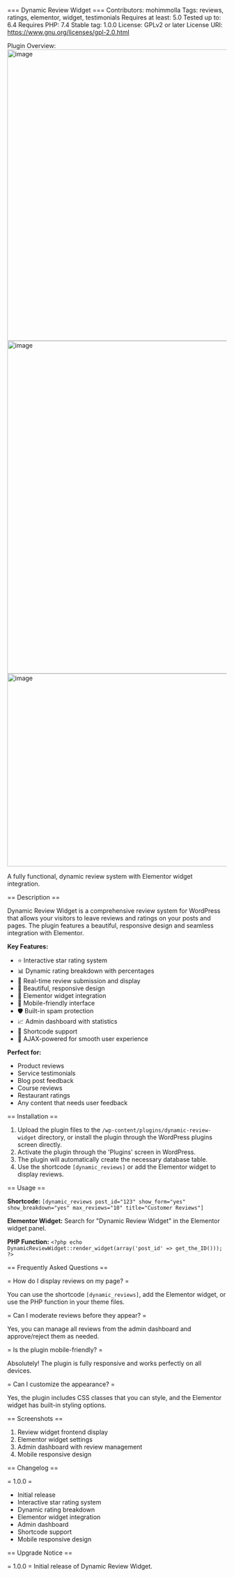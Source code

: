=== Dynamic Review Widget ===
Contributors: mohimmolla
Tags: reviews, ratings, elementor, widget, testimonials
Requires at least: 5.0
Tested up to: 6.4
Requires PHP: 7.4
Stable tag: 1.0.0
License: GPLv2 or later
License URI: https://www.gnu.org/licenses/gpl-2.0.html

Plugin Overview:
<img width="1230" height="669" alt="image" src="https://github.com/user-attachments/assets/c79f7d62-8c7e-4d21-89b7-76ca20c79713" />
<img width="1220" height="764" alt="image" src="https://github.com/user-attachments/assets/c2f8d320-1c80-4a79-9fc3-a1b6e893d21b" />
<img width="1727" height="443" alt="image" src="https://github.com/user-attachments/assets/7734964e-9664-4dc4-8635-817df74a18b1" />






A fully functional, dynamic review system with Elementor widget integration.

== Description ==

Dynamic Review Widget is a comprehensive review system for WordPress that allows your visitors to leave reviews and ratings on your posts and pages. The plugin features a beautiful, responsive design and seamless integration with Elementor.

**Key Features:**

* ⭐ Interactive star rating system
* 📊 Dynamic rating breakdown with percentages
* 💬 Real-time review submission and display
* 🎨 Beautiful, responsive design
* 🔧 Elementor widget integration
* 📱 Mobile-friendly interface
* 🛡️ Built-in spam protection
* 📈 Admin dashboard with statistics
* 🎯 Shortcode support
* 🔄 AJAX-powered for smooth user experience

**Perfect for:**
* Product reviews
* Service testimonials
* Blog post feedback
* Course reviews
* Restaurant ratings
* Any content that needs user feedback

== Installation ==

1. Upload the plugin files to the `/wp-content/plugins/dynamic-review-widget` directory, or install the plugin through the WordPress plugins screen directly.
2. Activate the plugin through the 'Plugins' screen in WordPress.
3. The plugin will automatically create the necessary database table.
4. Use the shortcode `[dynamic_reviews]` or add the Elementor widget to display reviews.

== Usage ==

**Shortcode:**
`[dynamic_reviews post_id="123" show_form="yes" show_breakdown="yes" max_reviews="10" title="Customer Reviews"]`

**Elementor Widget:**
Search for "Dynamic Review Widget" in the Elementor widget panel.

**PHP Function:**
`<?php echo DynamicReviewWidget::render_widget(array('post_id' => get_the_ID())); ?>`

== Frequently Asked Questions ==

= How do I display reviews on my page? =

You can use the shortcode `[dynamic_reviews]`, add the Elementor widget, or use the PHP function in your theme files.

= Can I moderate reviews before they appear? =

Yes, you can manage all reviews from the admin dashboard and approve/reject them as needed.

= Is the plugin mobile-friendly? =

Absolutely! The plugin is fully responsive and works perfectly on all devices.

= Can I customize the appearance? =

Yes, the plugin includes CSS classes that you can style, and the Elementor widget has built-in styling options.

== Screenshots ==

1. Review widget frontend display
2. Elementor widget settings
3. Admin dashboard with review management
4. Mobile responsive design

== Changelog ==

= 1.0.0 =
* Initial release
* Interactive star rating system
* Dynamic rating breakdown
* Elementor widget integration
* Admin dashboard
* Shortcode support
* Mobile responsive design

== Upgrade Notice ==

= 1.0.0 =
Initial release of Dynamic Review Widget.
